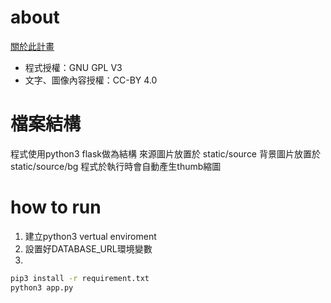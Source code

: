 # about
[關於此計畫](https://seedingfuture.travel.blog/)
* 程式授權：GNU GPL V3
* 文字、圖像內容授權：CC-BY 4.0

# 檔案結構
程式使用python3 flask做為結構
來源圖片放置於 static/source
背景圖片放置於 static/source/bg
程式於執行時會自動產生thumb縮圖

# how to run
1. 建立python3 vertual enviroment
2. 設置好DATABASE_URL環境變數
3.
```bash
pip3 install -r requirement.txt
python3 app.py
```